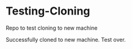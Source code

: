 # Testing-Cloning
Repo to test cloning to new machine

Successfully cloned to new machine.  Test over.